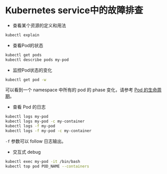 # Kubernetes service中的故障排查

- 查看某个资源的定义和用法

```bash
kubectl explain
```

- 查看Pod的状态

```bash
kubectl get pods
kubectl describe pods my-pod
```

- 监控Pod状态的变化

```bash
kubectl get pod -w
```

可以看到一个 namespace 中所有的 pod 的 phase 变化，请参考 [Pod 的生命周期](../concepts/pod-lifecycle.md)。

- 查看 Pod 的日志

```bash
kubectl logs my-pod
kubectl logs my-pod -c my-container
kubectl logs -f my-pod
kubectl logs -f my-pod -c my-container
```

`-f` 参数可以 follow 日志输出。

- 交互式 debug

```bash
kubectl exec my-pod -it /bin/bash
kubectl top pod POD_NAME --containers
```
